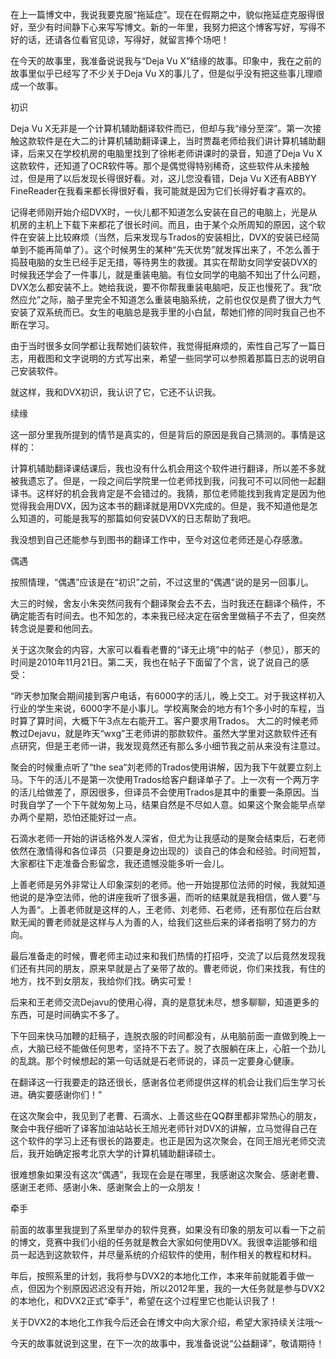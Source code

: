 在上一篇博文中，我说我要克服“拖延症”。现在在假期之中，貌似拖延症克服得很好，至少有时间静下心来写写博文。新的一年里，我努力把这个博客写好，写得不好的话，还请各位看官见谅，写得好，就留言捧个场吧！

在今天的故事里，我准备说说我与“Deja Vu X”结缘的故事。印象中，我在之前的故事里似乎已经写了不少关于Deja Vu X的事儿了，但是似乎没有把这些事儿理顺成一个故事。

初识

Deja Vu X无非是一个计算机辅助翻译软件而已，但却与我“缘分至深”。第一次接触这款软件是在大二的计算机辅助翻译课上，当时贾磊老师给我们讲计算机辅助翻译，后来又在学校机房的电脑里找到了徐彬老师讲课时的录音，知道了Deja Vu X这款软件，还知道了OCR软件等。那个是偶觉得特别稀奇，这些软件从未接触过，但是用了以后发现长得很好看。对，这儿您没看错，Deja Vu X还有ABBYY FineReader在我看来都长得很好看，我可能就是因为它们长得好看才喜欢的。

记得老师刚开始介绍DVX时，一伙儿都不知道怎么安装在自己的电脑上，光是从机房的主机上下载下来都花了很长时间。而且，由于某个众所周知的原因，这个软件在安装上比较麻烦（当然，后来发现与Trados的安装相比，DVX的安装已经简单到不能再简单了）。这个时候男生的某种“先天优势”就发挥出来了，不怎么善于捣鼓电脑的女生已经手足无措，等待男生的救援。其实在帮助女同学安装DVX的时候我还学会了一件事儿，就是重装电脑。有位女同学的电脑不知出了什么问题，DVX怎么都安装不上。她给我说，要不你帮我重装电脑吧，反正也慢死了。我“欣然应允”之际，脑子里完全不知道怎么重装电脑系统，之前也仅仅是费了很大力气安装了双系统而已。女生的电脑总是我手里的小白鼠，帮她们修的同时我自己也不断在学习。

由于当时很多女同学都让我帮她们装软件，我觉得挺麻烦的，索性自己写了一篇日志，用截图和文字说明的方式写出来，希望一些同学可以参照着那篇日志的说明自己安装软件。

就这样，我和DVX初识，我认识了它，它还不认识我。

续缘

这一部分里我所提到的情节是真实的，但是背后的原因是我自己猜测的。事情是这样的：

计算机辅助翻译课结课后，我也没有什么机会用这个软件进行翻译，所以差不多就被我遗忘了。但是，一段之间后学院里一位老师找到我，问我可不可以同他一起翻译书。这样好的机会我肯定是不会错过的。我猜，那位老师能找到我肯定是因为他觉得我会用DVX，因为这本书的翻译就是用DVX完成的。但是，我不知道他是怎么知道的，可能是我写的那篇如何安装DVX的日志帮助了我吧。

我没想到自己还能参与到图书的翻译工作中，至今对这位老师还是心存感激。

偶遇

按照情理，“偶遇”应该是在“初识”之前，不过这里的“偶遇”说的是另一回事儿。

大三的时候，舍友小朱突然问我有个翻译聚会去不去，当时我还在翻译个稿件，不确定能否有时间去。也不知怎的，本来我已经决定在宿舍里做稿子不去了，但突然转念说是要和他同去。

关于这次聚会的内容，大家可以看看老曹的“译无止境”中的帖子（参见），那天的时间是2010年11月21日。第二天，我也在帖子下面留了个言，说了说自己的感受：

“昨天参加聚会期间接到客户电话，有6000字的活儿，晚上交工。对于我这样初入行业的学生来说，6000字不是小事儿。学校离聚会的地方有1个多小时的车程，当时算了算时间，大概下午3点左右能开工。客户要求用Trados。
大二的时候老师教过Dejavu，就是昨天“wxg”王老师讲的那款软件。虽然大学里对这款软件还有点研究，但是王老师一讲，我发现竟然还有那么多小细节我之前从来没有注意过。

聚会的时候重点听了“the sea“刘老师的Trados使用讲解，因为我下午就要立刻上马。下午的活儿不是第一次使用Trados给客户翻译单子了。上一次有一个两万字的活儿给做差了，原因很多，但译员不会使用Trados是其中的重要一条原因。当时我自学了一个下午就匆匆上马，结果自然是不尽如人意。如果这个聚会能早点举办两个星期，恐怕还能好过一点。

石滴水老师一开始的讲话格外发人深省，但尤为让我感动的是聚会结束后，石老师依然在激情得和各位译员（只要是身边出现的）谈自己的体会和经验。时间短暂，大家都往下走准备合影留念，我还遗憾没能多听一会儿。

上善老师是另外非常让人印象深刻的老师。他一开始提那位法师的时候，我就知道他说的是净空法师，他的讲座我听了很多遍，而听的结果就是我相信，做人要”与人为善“。上善老师就是这样的人，王老师、刘老师、石老师，还有那位在后台默默无闻的曹老师就是这样与人为善的人，给我们这些后来的译者指明了努力的方向。

最后准备走的时候，曹老师主动过来和我们热情的打招呼，交流了以后竟然发现我们还有共同的朋友，原来早就是占了亲带了故的。曹老师说，你们来找我，有住的地方，找不到女朋友，我给你们找。确实可爱！

后来和王老师交流Dejavu的使用心得，真的是意犹未尽，想多聊聊，知道更多的东西，可是时间确实不多了。

下午回来快马加鞭的赶稿子，连脱衣服的时间都没有，从电脑前面一直做到晚上一点，大脑已经不能做任何思考，坚持不下去了。脱了衣服躺在床上，心脏一个劲儿的乱跳。那个时候想起的第一句话就是石老师说的，译员一定要身心健康。

在翻译这一行我要走的路还很长，感谢各位老师提供这样的机会让我们后生学习长进。确实要感谢你们！”

在这次聚会中，我见到了老曹、石滴水、上善这些在QQ群里都非常热心的朋友，聚会中我仔细听了译客加油站站长王旭光老师针对DVX的讲解，立马觉得自己在这个软件的学习上还有很长的路要走。也正是因为这次聚会，在同王旭光老师交流后，我开始确定报考北京大学的计算机辅助翻译硕士。

很难想象如果没有这次“偶遇”，我现在会是在哪里，我感谢这次聚会、感谢老曹、感谢王老师、感谢小朱、感谢聚会上的一众朋友！

牵手

前面的故事里我提到了系里举办的软件竞赛，如果没有印象的朋友可以看一下之前的博文，竞赛中我们小组的任务就是教会大家如何使用DVX。我很幸运能够和组员一起选到这款软件，并尽量系统的介绍软件的使用，制作相关的教程和材料。

年后，按照系里的计划，我将参与DVX2的本地化工作，本来年前就能着手做一点，但因为个别原因迟迟没有开始，所以2012年里，我的一大任务就是参与DVX2的本地化，和DVX2正式“牵手”，希望在这个过程里它也能认识我了！

关于DVX2的本地化工作我今后还会在博文中向大家介绍，希望大家持续关注哦～

今天的故事就说到这里，在下一次的故事中，我准备说说“公益翻译”，敬请期待！
